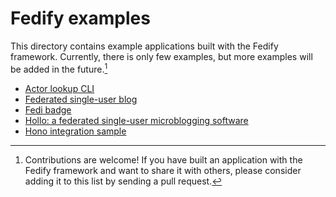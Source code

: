 Fedify examples
===============

This directory contains example applications built with the Fedify framework.
Currently, there is only few examples, but more examples will be
added in the future.[^1]

  -  [Actor lookup CLI](./actor-lookup-cli/)
  -  [Federated single-user blog](./blog/)
  -  [Fedi badge](https://github.com/dahlia/fedi-badge)
  -  [Hollo: a federated single-user microblogging
     software](https://github.com/dahlia/hollo)
  -  [Hono integration sample](./hono-sample/)

[^1]: Contributions are welcome!  If you have built an application with the
      Fedify framework and want to share it with others, please consider adding
      it to this list by sending a pull request.
